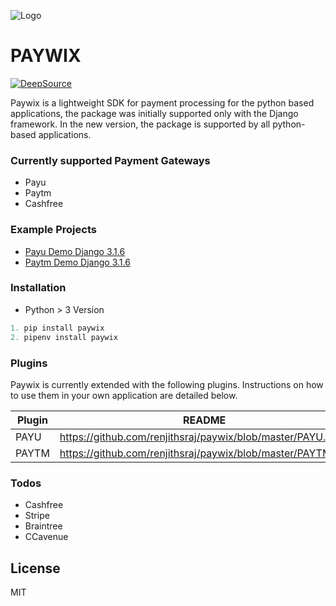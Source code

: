 ![Logo](https://user-images.githubusercontent.com/8171465/89018959-393bb680-d33a-11ea-86ee-2055b574f23e.png)


# PAYWIX

[![DeepSource](https://static.deepsource.io/deepsource-badge-light-mini.svg)](https://deepsource.io/gh/renjithsraj/paywix/?ref=repository-badge)

Paywix is a lightweight SDK for payment processing for the python based applications, the package was initially supported only with the Django framework. In the new version, the package is supported by all python-based applications.

### Currently supported Payment Gateways

- Payu
- Paytm
- Cashfree

### Example Projects
  - [Payu Demo Django 3.1.6](https://github.com/renjithsraj/paywix_demos/tree/master/paywix_demo_3_1_6)
  - [Paytm Demo Django 3.1.6](https://github.com/renjithsraj/paywix_demos/tree/master/paywix_demo_3_1_6)
  
### Installation
* Python > 3 Version

```python
1. pip install paywix
2. pipenv install paywix
```

### Plugins

Paywix is currently extended with the following plugins. Instructions on how to use them in your own application are detailed below.

| Plugin | README |
| ------ | ------ |
| PAYU | https://github.com/renjithsraj/paywix/blob/master/PAYU.md|
| PAYTM | https://github.com/renjithsraj/paywix/blob/master/PAYTM.md|

### Todos
 - Cashfree
 - Stripe
 - Braintree
 - CCavenue

License
----

MIT

